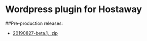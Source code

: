 # Wordpress plugin for Hostaway

##Pre-production releases:
 * [20190827-beta.1, .zip](https://github.com/Hostaway/wordpress-plugin/releases/download/v1.0-20190827-beta.1/hostaway-wp-plugin.zip)
